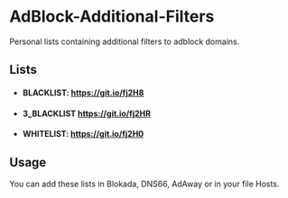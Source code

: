 # AdBlock-Additional-Filters
Personal lists containing additional filters to adblock domains.

## Lists
- #### BLACKLIST: https://git.io/fj2H8
- #### 3_BLACKLIST https://git.io/fj2HR
- #### WHITELIST: https://git.io/fj2H0

## Usage
You can add these lists in Blokada, DNS66, AdAway or in your file Hosts.
